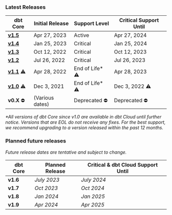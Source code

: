 ### Latest Releases

| dbt Core                                                   | Initial Release | Support Level | Critical Support Until  | 
|------------------------------------------------------------|-----------------|---------------|-------------------------|
| [**v1.5**](/guides/migration/versions/upgrading-to-v1.5)   | Apr 27, 2023    | Active        | Apr 27, 2024            | 
| [**v1.4**](/guides/migration/versions/upgrading-to-v1.4)   | Jan 25, 2023    | Critical      | Jan 25, 2024            | 
| [**v1.3**](/guides/migration/versions/upgrading-to-v1.3)   | Oct 12, 2022    | Critical      | Oct 12, 2023            | 
| [**v1.2**](/guides/migration/versions/upgrading-to-v1.2)   | Jul 26, 2022    | Critical      | Jul 26, 2023            |
| [**v1.1**](/guides/migration/versions/upgrading-to-v1.1) ⚠️ | Apr 28, 2022    | End of Life* ⚠️ | Apr 28, 2023            | 
| [**v1.0**](/guides/migration/versions/upgrading-to-v1.0) ⚠️ | Dec 3, 2021     | End of Life* ⚠️ | Dec 3, 2022 ⚠️           | 
|  **v0.X** ⛔️                                                | (Various dates) | Deprecated ⛔️ | Deprecated ⛔️            | 
_*All versions of dbt Core since v1.0 are available in dbt Cloud until further notice. Versions that are EOL do not receive any fixes. For the best support, we recommend upgrading to a version released within the past 12 months._
### Planned future releases

_Future release dates are tentative and subject to change._

| dbt Core | Planned Release | Critical & dbt Cloud Support Until  |
|----------|-----------------|-------------------------------------|
| **v1.6** | _July 2023_     | _July 2024_                         |
| **v1.7** | _Oct 2023_      | _Oct 2024_                          |
| **v1.8** | _Jan 2024_      | _Jan 2025_                          |
| **v1.9** | _Apr 2024_      | _Apr 2025_                          |

